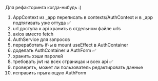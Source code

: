 Для рефакторинга когда-нибудь :)
1) AppContext из _app переписать в contexts/AuthContext и в _app подтягивать уже оттуда ✅
2) url доступа к api хранить в отдельном файле urls
3) axios вместо fetch
4) AuthService для запросов
5) переработать if-ы в mount useEffect в AuthContainer
6) доделать AuthContainer и AuthForm ✅
7) хранить хэши паролей
8) требовать jwt на всех страницах и всех api ✅
9) проверять, может ли пользователь редактировать данные
10) исправить прыгающую AuthForm